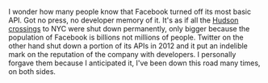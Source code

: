 I wonder how many people know that Facebook turned off its most basic API. Got no press, no developer memory of it. It's as if all the <a href="https://en.wikipedia.org/wiki/List_of_crossings_of_the_Hudson_River">Hudson crossings</a> to NYC were shut down permanently, only bigger because the population of Facebook is billions not millions of people. Twitter on the other hand shut down a portion of its APIs in 2012 and it put an indelible mark on the reputation of the company with developers. I personally forgave them because I anticipated it, I've been down this road many times, on both sides. 
